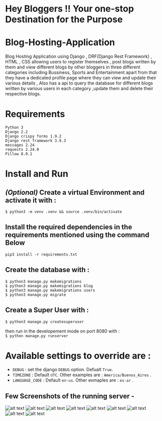 # **Hey Bloggers !! Your one-stop Destination for the Purpose**  
# Blog-Hosting-Application
Blog Hosting Application using Django , DRF(Django Rest Framework) , HTML , CSS  allowing users to register themselves , post blogs written by them and view different blogs by other bloggers in three different categories including Bussiness, Sports and Entertainment apart from that they have a dedicated profile page where they can view and update their various details , Also has a api to query the database for different blogs written by various users in each category ,update them and delete their respective blogs. 

# Requirements 
`Python 3`  
`Django 2.2 `  
`Django crispy forms 1.9.2`   
`Django rest framework 3.9.3 `  
`messages 2.24 `   
`requests 2.24.0`  
`Pillow 8.0.1`  


# Install and Run
## *(Optional)* Create a virtual Environment and activate it with :  
  
`$ python3 -m venv .venv && source .venv/bin/activate`  

## Install the required dependencies in the requirements mentioned  using the command Below   
  
 `pip3 install -r requirements.txt`

## Create the database with :  
`$ python3 manage.py makemigrations`  
`$ python3 manage.py makemigrations blog`  
`$ python3 manage.py makemigrations users`  
`$ python3 manage.py migrate`  

## Create a Super User with :  
`$ python3 manage.py createsuperuser`  
  
  
then run in the developement mode on port 8080 with :  
`$ python manage.py runserver`  
  
# Available settings to override are :  
* `DEBUG` : set the django `DEBUG` option. Defualt `True`.  
* `TIMEZONE` : Default `UTC`. Other examples are : `America/Buenos_Aires` .  
* `LANGUAGE_CODE` : Default `en-us`. Other exmaples are : `es-ar` .   

## Few Screenshots of the running server - 
![alt text](https://github.com/stunn-areeb09/Blog-Hosting-Application/blob/main/screenshots/Screenshot%20(180).png "Index page")
![alt text](https://github.com/stunn-areeb09/Blog-Hosting-Application/blob/main/screenshots/Screenshot%20(181).png "Login Page")
![alt text](https://github.com/stunn-areeb09/Blog-Hosting-Application/blob/main/screenshots/Screenshot%20(182).png "Signed in page with user as areebnew")
![alt text](https://github.com/stunn-areeb09/Blog-Hosting-Application/blob/main/screenshots/Screenshot%20(183).png "Business Blogs listing ")
![alt text](https://github.com/stunn-areeb09/Blog-Hosting-Application/blob/main/screenshots/Screenshot%20(184).png "Profile page of the signedin user")
![alt text](https://github.com/stunn-areeb09/Blog-Hosting-Application/blob/main/screenshots/Screenshot%20(185).png "New blog with title created in Bussiness category")
![alt text](https://github.com/stunn-areeb09/Blog-Hosting-Application/blob/main/screenshots/Screenshot%20(186).png "Registration page")
![alt text](https://github.com/stunn-areeb09/Blog-Hosting-Application/blob/main/screenshots/Screenshot%20(187).png "After Registration Redirection")
![alt text](https://github.com/stunn-areeb09/Blog-Hosting-Application/blob/main/screenshots/Screenshot%20(189).png "Models")
